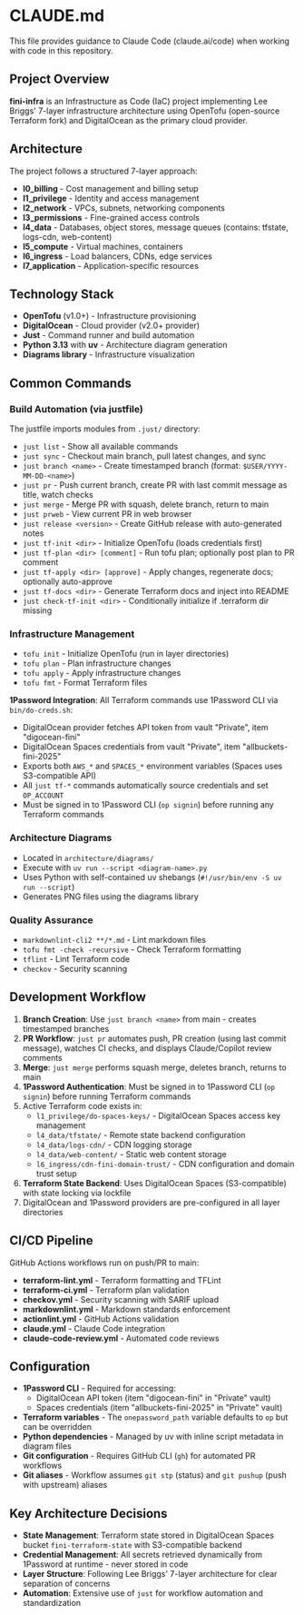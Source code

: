 # CLAUDE.md

This file provides guidance to Claude Code (claude.ai/code) when working
with code in this repository.

## Project Overview

**fini-infra** is an Infrastructure as Code (IaC) project implementing
Lee Briggs' 7-layer infrastructure architecture using OpenTofu
(open-source Terraform fork) and DigitalOcean as the primary cloud provider.

## Architecture

The project follows a structured 7-layer approach:

- **l0_billing** - Cost management and billing setup
- **l1_privilege** - Identity and access management
- **l2_network** - VPCs, subnets, networking components
- **l3_permissions** - Fine-grained access controls
- **l4_data** - Databases, object stores, message queues (contains: tfstate,
  logs-cdn, web-content)
- **l5_compute** - Virtual machines, containers
- **l6_ingress** - Load balancers, CDNs, edge services
- **l7_application** - Application-specific resources

## Technology Stack

- **OpenTofu** (v1.0+) - Infrastructure provisioning
- **DigitalOcean** - Cloud provider (v2.0+ provider)
- **Just** - Command runner and build automation
- **Python 3.13** with **uv** - Architecture diagram generation
- **Diagrams library** - Infrastructure visualization

## Common Commands

### Build Automation (via justfile)

The justfile imports modules from `.just/` directory:

- `just list` - Show all available commands
- `just sync` - Checkout main branch, pull latest changes, and sync
- `just branch <name>` - Create timestamped branch (format: `$USER/YYYY-MM-DD-<name>`)
- `just pr` - Push current branch, create PR with last commit message as title, watch checks
- `just merge` - Merge PR with squash, delete branch, return to main
- `just prweb` - View current PR in web browser
- `just release <version>` - Create GitHub release with auto-generated notes
- `just tf-init <dir>` - Initialize OpenTofu (loads credentials first)
- `just tf-plan <dir> [comment]` - Run tofu plan; optionally post plan to PR comment
- `just tf-apply <dir> [approve]` - Apply changes, regenerate docs; optionally auto-approve
- `just tf-docs <dir>` - Generate Terraform docs and inject into README
- `just check-tf-init <dir>` - Conditionally initialize if .terraform dir missing

### Infrastructure Management

- `tofu init` - Initialize OpenTofu (run in layer directories)
- `tofu plan` - Plan infrastructure changes
- `tofu apply` - Apply infrastructure changes
- `tofu fmt` - Format Terraform files

**1Password Integration**: All Terraform commands use 1Password CLI via `bin/do-creds.sh`:

- DigitalOcean provider fetches API token from vault "Private", item "digocean-fini"
- DigitalOcean Spaces credentials from vault "Private", item "allbuckets-fini-2025"
- Exports both `AWS_*` and `SPACES_*` environment variables (Spaces uses S3-compatible API)
- All `just tf-*` commands automatically source credentials and set `OP_ACCOUNT`
- Must be signed in to 1Password CLI (`op signin`) before running any Terraform commands

### Architecture Diagrams

- Located in `architecture/diagrams/`
- Execute with `uv run --script <diagram-name>.py`
- Uses Python with self-contained uv shebangs (`#!/usr/bin/env -S uv run --script`)
- Generates PNG files using the diagrams library

### Quality Assurance

- `markdownlint-cli2 **/*.md` - Lint markdown files
- `tofu fmt -check -recursive` - Check Terraform formatting
- `tflint` - Lint Terraform code
- `checkov` - Security scanning

## Development Workflow

1. **Branch Creation**: Use `just branch <name>` from main - creates timestamped branches
2. **PR Workflow**: `just pr` automates push, PR creation (using last commit message), watches CI checks, and displays Claude/Copilot review comments
3. **Merge**: `just merge` performs squash merge, deletes branch, returns to main
4. **1Password Authentication**: Must be signed in to 1Password CLI (`op signin`) before running Terraform commands
5. Active Terraform code exists in:
   - `l1_privilege/do-spaces-keys/` - DigitalOcean Spaces access key management
   - `l4_data/tfstate/` - Remote state backend configuration
   - `l4_data/logs-cdn/` - CDN logging storage
   - `l4_data/web-content/` - Static web content storage
   - `l6_ingress/cdn-fini-domain-trust/` - CDN configuration and domain trust setup
6. **Terraform State Backend**: Uses DigitalOcean Spaces (S3-compatible) with state locking via lockfile
7. DigitalOcean and 1Password providers are pre-configured in all layer directories

## CI/CD Pipeline

GitHub Actions workflows run on push/PR to main:

- **terraform-lint.yml** - Terraform formatting and TFLint
- **terraform-ci.yml** - Terraform plan validation
- **checkov.yml** - Security scanning with SARIF upload
- **markdownlint.yml** - Markdown standards enforcement
- **actionlint.yml** - GitHub Actions validation
- **claude.yml** - Claude Code integration
- **claude-code-review.yml** - Automated code reviews

## Configuration

- **1Password CLI** - Required for accessing:
  - DigitalOcean API token (item "digocean-fini" in "Private" vault)
  - Spaces credentials (item "allbuckets-fini-2025" in "Private" vault)
- **Terraform variables** - The `onepassword_path` variable defaults to `op` but can be overridden
- **Python dependencies** - Managed by uv with inline script metadata in diagram files
- **Git configuration** - Requires GitHub CLI (`gh`) for automated PR workflows
- **Git aliases** - Workflow assumes `git stp` (status) and `git pushup` (push with upstream) aliases

## Key Architecture Decisions

- **State Management**: Terraform state stored in DigitalOcean Spaces bucket `fini-terraform-state` with S3-compatible backend
- **Credential Management**: All secrets retrieved dynamically from 1Password at runtime - never stored in code
- **Layer Structure**: Following Lee Briggs' 7-layer architecture for clear separation of concerns
- **Automation**: Extensive use of `just` for workflow automation and standardization
